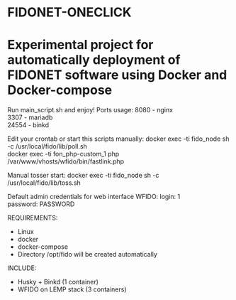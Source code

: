 # FIDONET-ONECLICK
# Experimental project for automatically deployment of FIDONET software using Docker and Docker-compose

Run main_script.sh and enjoy!
Ports usage:
8080 - nginx  
3307 - mariadb  
24554 - binkd  

Edit your crontab or start this scripts manually:
docker exec -ti fido_node sh -c /usr/local/fido/lib/poll.sh  
docker exec -ti fon_php-custom_1 php /var/www/vhosts/wfido/bin/fastlink.php

Manual tosser start:
docker exec -ti fido_node sh -c /usr/local/fido/lib/toss.sh

Default admin credentials for web interface WFIDO:
login: 1  
password: PASSWORD

REQUIREMENTS:

- Linux
- docker
- docker-compose
- Directory /opt/fido will be created automatically

INCLUDE:
- Husky + Binkd (1 container)
- WFIDO on LEMP stack (3 containers)